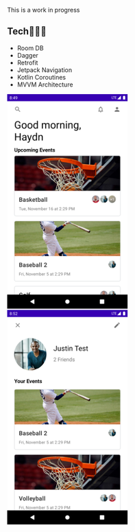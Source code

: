 This is a work in progress

## Tech👨🏼‍💻
- Room DB
- Dagger
- Retrofit
- Jetpack Navigation
- Kotlin Coroutines
- MVVM Architecture

<img src="https://github.com/haydnwiese/activity-sharing/blob/main/images/screenshot.png" height=500 />
<img src="https://github.com/haydnwiese/activity-sharing/blob/main/images/screenshot2.png" height=500 />
